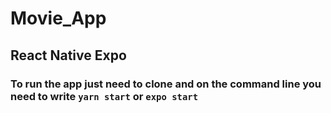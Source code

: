 # Movie_App

## React Native Expo
### To run the app just need to clone and on the command line you need to write ```yarn start``` or ```expo start```
